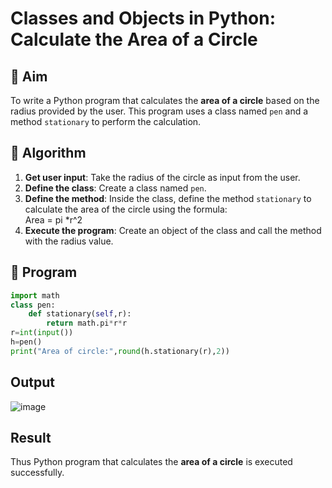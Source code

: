 # Classes and Objects in Python: Calculate the Area of a Circle

## 🎯 Aim
To write a Python program that calculates the **area of a circle** based on the radius provided by the user. This program uses a class named `pen` and a method `stationary` to perform the calculation.

## 🧠 Algorithm
1. **Get user input**: Take the radius of the circle as input from the user.
2. **Define the class**: Create a class named `pen`.
3. **Define the method**: Inside the class, define the method `stationary` to calculate the area of the circle using the formula:  
   Area = pi *r^2 
4. **Execute the program**: Create an object of the class and call the method with the radius value.

## 🧾 Program
``` python
import math
class pen:
    def stationary(self,r):
        return math.pi*r*r
r=int(input())
h=pen()
print("Area of circle:",round(h.stationary(r),2))
```

## Output
![image](https://github.com/user-attachments/assets/84e29a69-13e8-401b-8d27-358159c8b247)

## Result
Thus Python program that calculates the **area of a circle** is executed successfully.
